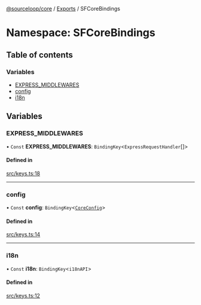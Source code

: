 [@sourceloop/core](../README.md) / [Exports](../modules.md) / SFCoreBindings

# Namespace: SFCoreBindings

## Table of contents

### Variables

- [EXPRESS\_MIDDLEWARES](SFCoreBindings.md#express_middlewares)
- [config](SFCoreBindings.md#config)
- [i18n](SFCoreBindings.md#i18n)

## Variables

### EXPRESS\_MIDDLEWARES

• `Const` **EXPRESS\_MIDDLEWARES**: `BindingKey`<`ExpressRequestHandler`[]\>

#### Defined in

[src/keys.ts:18](https://github.com/sourcefuse/loopback4-microservice-catalog/blob/6c16af104/packages/core/src/keys.ts#L18)

___

### config

• `Const` **config**: `BindingKey`<[`CoreConfig`](../interfaces/CoreConfig.md)\>

#### Defined in

[src/keys.ts:14](https://github.com/sourcefuse/loopback4-microservice-catalog/blob/6c16af104/packages/core/src/keys.ts#L14)

___

### i18n

• `Const` **i18n**: `BindingKey`<`i18nAPI`\>

#### Defined in

[src/keys.ts:12](https://github.com/sourcefuse/loopback4-microservice-catalog/blob/6c16af104/packages/core/src/keys.ts#L12)
